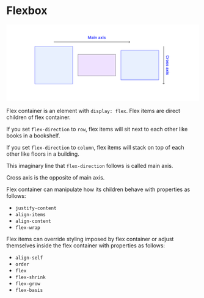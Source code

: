 # Flexbox

![axis](./main-and-cross-axis.svg)

Flex container is an element with `display: flex`.
Flex items are direct children of flex container.

If you set `flex-direction` to `row`, flex items will sit next to each other like books in a bookshelf.

If you set `flex-direction` to `column`, flex items will stack on top of each other like floors in a building.

This imaginary line that `flex-direction` follows is called main axis.

Cross axis is the opposite of main axis.

Flex container can manipulate how its children behave with properties as follows:
* `justify-content`
* `align-items`
* `align-content`
* `flex-wrap`

Flex items can override styling imposed by flex container or adjust themselves inside the flex container with properties as follows:
* `align-self`
* `order`
* `flex`
* `flex-shrink`
* `flex-grow`
* `flex-basis`
